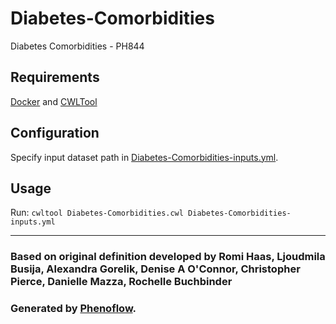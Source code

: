 # Diabetes-Comorbidities

Diabetes Comorbidities - PH844

## Requirements

[Docker](https://docs.docker.com/install/) and [CWLTool](https://github.com/common-workflow-language/cwltool#install)

## Configuration

Specify input dataset path in [Diabetes-Comorbidities-inputs.yml](Diabetes-Comorbidities-inputs.yml).

## Usage

Run: `cwltool Diabetes-Comorbidities.cwl Diabetes-Comorbidities-inputs.yml`

***

### Based on original definition developed by Romi Haas, Ljoudmila Busija, Alexandra Gorelik, Denise A O'Connor, Christopher Pierce, Danielle Mazza, Rochelle Buchbinder
### Generated by [Phenoflow](https://kclhi.org/phenoflow).
